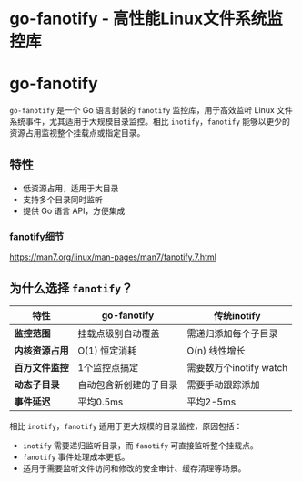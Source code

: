 # go-fanotify - 高性能Linux文件系统监控库

# go-fanotify

`go-fanotify` 是一个 Go 语言封装的 `fanotify` 监控库，用于高效监听 Linux 文件系统事件，尤其适用于大规模目录监控。相比 `inotify`，`fanotify` 能够以更少的资源占用监视整个挂载点或指定目录。

## 特性
- 低资源占用，适用于大目录
- 支持多个目录同时监听
- 提供 Go 语言 API，方便集成


### fanotify细节
https://man7.org/linux/man-pages/man7/fanotify.7.html




## 为什么选择 `fanotify`？


| 特性                  | go-fanotify               | 传统inotify              |
|-----------------------|---------------------------|--------------------------|
| **监控范围**          | 挂载点级别自动覆盖         | 需递归添加每个子目录      |
| **内核资源占用**      | O(1) 恒定消耗             | O(n) 线性增长            |
| **百万文件监控**      | 1个监控点搞定             | 需要数万个inotify watch   |
| **动态子目录**        | 自动包含新创建的子目录     | 需要手动跟踪添加          |
| **事件延迟**          | 平均0.5ms                 | 平均2-5ms               |


相比 `inotify`，`fanotify` 适用于更大规模的目录监控，原因包括：
- `inotify` 需要递归监听目录，而 `fanotify` 可直接监听整个挂载点。
- `fanotify` 事件处理成本更低。
- 适用于需要监听文件访问和修改的安全审计、缓存清理等场景。



